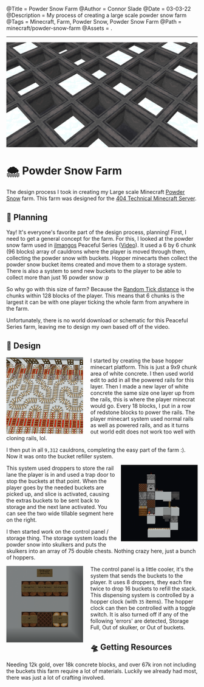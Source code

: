 @Title = Powder Snow Farm
@Author = Connor Slade
@Date = 03-03-22
@Description = My process of creating a large scale powder snow farm
@Tags = Minecraft, Farm, Powder Snow, Powder Snow Farm
@Path = minecraft/powder-snow-farm
@Assets = .

---

![Powder Snow Cover Image](../assets/minecraft/powder-snow-farm/cover.png)

# 🌨 Powder Snow Farm

The design process I took in creating my Large scale Minecraft [Powder Snow][powder_snow] farm.
This farm was designed for the [404 Technical Minecraft Server][404_tmc].

## 📐 Planning

Yay! It's everyone's favorite part of the design process, planning!
First, I need to get a general concept for the farm.
For this, I looked at the powder snow farm used in [ilmangos][ilmango] Peaceful Series ([Video][farm-concept-video]).
It used a 6 by 6 chunk (96 blocks) array of cauldrons where the player is moved through them, collecting the powder snow with buckets.
Hopper minecarts then collect the powder snow bucket items created and move them to a storage system.
There is also a system to send new buckets to the player to be able to collect more than just 16 powder snow :p

So why go with this size of farm? Because the [Random Tick distance][random_tick_wiki] is the chunks within 128 blocks of the player.
This means that 6 chunks is the largest it can be with one player ticking the whole farm from anywhere in the farm.

Unfortunately, there is no world download or schematic for this Peaceful Series farm, leaving me to design my own based off of the video.

## 🍬 Design

<img src="../assets/minecraft/powder-snow-farm/rail_mess.png" width="40%" alt="World Edit Rail Mess" align="left" style="margin-right: 20px;"></img>
I started by creating the base hopper minecart platform. This is just a 9x9 chunk area of white concrete.
I then used world edit to add in all the powered rails for this layer.
Then I made a new layer of white concrete the same size one layer up from the rails, this is where the player minecrat would go.
Every 18 blocks, I put in a row of redstone blocks to power the rails.
The player minecart system used normal rails as well as powered rails, and as it turns out world edit does not work too well with cloning rails, lol.

I then put in all `9,312` cauldrons, completing the easy part of the farm :). Now it was onto the bucket refiller system.

<img src="../assets/minecraft/powder-snow-farm/bucket_slice.png" width="40%" alt="Bucket Refill Slice" align="right" style="margin-left: 10px;"></img>

This system used droppers to store the rail lane the player is in and used a trap door to stop the buckets at that point.
When the player goes by the needed buckets are picked up, and slice is activated, causing the extras buckets to be sent back to storage and the next lane activated.
You can see the two wide tillable segment here on the right.

I then started work on the control panel / storage thing. The storage system loads the powder snow into skulkers and puts the skulkers into an array of 75 double chests.
Nothing crazy here, just a bunch of hoppers.

<img src="../assets/minecraft/powder-snow-farm/control_panel.png" width="40%" alt="Farm Control Panel" align="left" style="margin-right: 20px;"></img>

The control panel is a little cooler, it's the system that sends the buckets to the player.
It uses 8 droppers, they each fire twice to drop 16 buckets to refill the stack.
This dispensing system is controlled by a hopper clock (with `35` items).
The hopper clock can then be controlled with a toggle switch. It is also turned off if any of the following 'errors' are detected,
Storage Full, Out of skulker, or Out of buckets.

## 🛸 Getting Resources

Needing 12k gold, over 18k concrete blocks, and over 67k iron not including the buckets this farm require a lot of materials.
Luckily we already had most, there was just a lot of crafting involved.

[powder_snow]: https://minecraft.fandom.com/wiki/Powder_Snow
[404_tmc]: https://discord.gg/eBJbuNcGkH
[ilmango]: https://www.youtube.com/channel/UCHSI8erNrN6hs3sUK6oONLA
[farm-concept-video]: https://www.youtube.com/watch?v=42t72abCJPE
[random_tick_wiki]: https://minecraft.fandom.com/wiki/Tick#Chunk_tick
